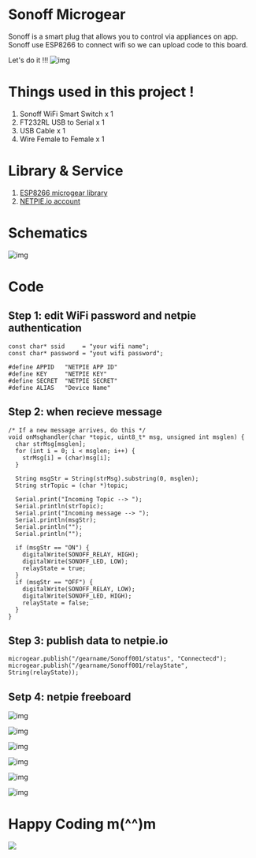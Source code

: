 # Sonoff Microgear
Sonoff is a smart plug that allows you to control via appliances on app. 
Sonoff use ESP8266 to connect wifi so we can upload code to this board.

Let's do it !!!
![img](Photos/8.jpg)

# Things used in this project !
1) Sonoff WiFi Smart Switch x 1
2) FT232RL USB to Serial x 1
3) USB Cable x 1
4) Wire Female to Female x 1

# Library & Service
1) [ESP8266 microgear library](https://github.com/netpieio/microgear-esp8266-arduino)
2) [NETPIE.io account](https://www.netpie.io)

# Schematics
![img](Photos/schematic.jpg)
# Code
## Step 1: edit WiFi password and netpie authentication
```arduino
const char* ssid     = "your wifi name";
const char* password = "yout wifi password";

#define APPID   "NETPIE APP ID"
#define KEY     "NETPIE KEY"
#define SECRET  "NETPIE SECRET"
#define ALIAS   "Device Name"
```
## Step 2: when recieve message
```arduino
/* If a new message arrives, do this */
void onMsghandler(char *topic, uint8_t* msg, unsigned int msglen) {
  char strMsg[msglen];
  for (int i = 0; i < msglen; i++) {
    strMsg[i] = (char)msg[i];
  }

  String msgStr = String(strMsg).substring(0, msglen);
  String strTopic = (char *)topic;

  Serial.print("Incoming Topic --> ");
  Serial.println(strTopic);
  Serial.print("Incoming message --> ");
  Serial.println(msgStr);
  Serial.println("");
  Serial.println("");

  if (msgStr == "ON") {
    digitalWrite(SONOFF_RELAY, HIGH);
    digitalWrite(SONOFF_LED, LOW);
    relayState = true;
  }
  if (msgStr == "OFF") {
    digitalWrite(SONOFF_RELAY, LOW);
    digitalWrite(SONOFF_LED, HIGH);
    relayState = false;
  }
}
```
## Step 3: publish data to netpie.io
```arduino
microgear.publish("/gearname/Sonoff001/status", "Connectecd");
microgear.publish("/gearname/Sonoff001/relayState", String(relayState));
```
## Setp 4: netpie freeboard
![img](Photos/freeboard0.PNG)

![img](Photos/freeboard1.PNG)

![img](Photos/freeboard2.PNG)

![img](Photos/freeboard3.PNG)

![img](Photos/freeboard4.PNG)

![img](Photos/freeboard5.PNG)

# Happy Coding m(^^)m
![](Photos/gif.gif)


